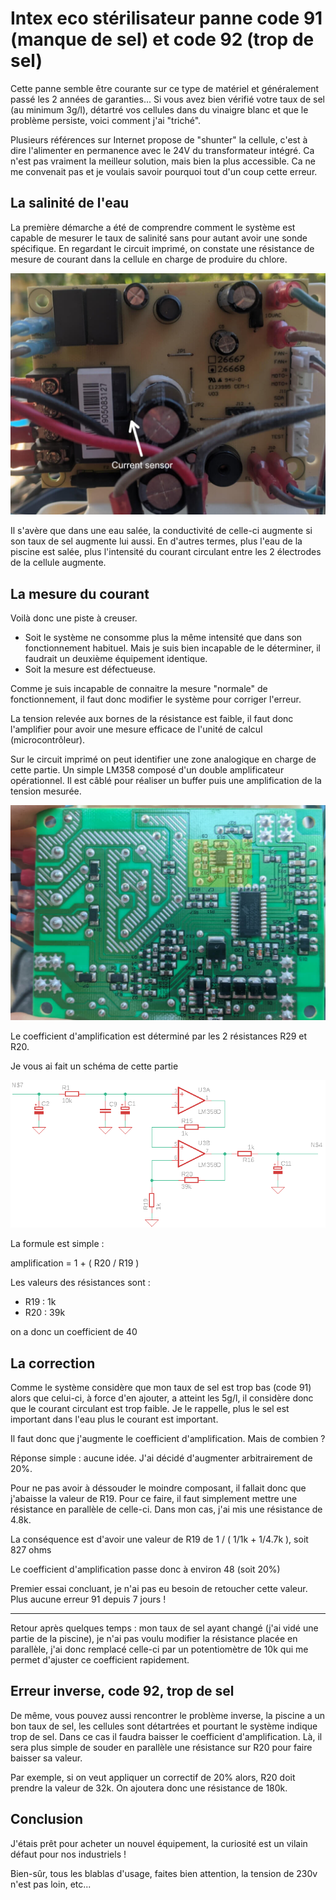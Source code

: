 # Intex eco stérilisateur panne code 91 (manque de sel) et code 92 (trop de sel)

Cette panne semble être courante sur ce type de matériel et généralement passé les 2 années de garanties...
Si vous avez bien vérifié votre taux de sel (au minimum 3g/l), détartré vos cellules dans du vinaigre blanc et que le problème persiste, voici comment j'ai "triché".

Plusieurs références sur Internet propose de "shunter" la cellule, c'est à dire l'alimenter en permanence avec le 24V du transformateur intégré. Ca n'est pas vraiment la meilleur solution, mais bien la plus accessible. Ca ne me convenait pas et je voulais savoir pourquoi tout d'un coup cette erreur.

## La salinité de l'eau
La première démarche a été de comprendre comment le système est capable de mesurer le taux de salinité sans pour autant avoir une sonde spécifique.
En regardant le circuit imprimé, on constate une résistance de mesure de courant dans la cellule en charge de produire du chlore.

![Current sensor](Intex-board-current-sensor.jpg)

Il s'avère que dans une eau salée, la conductivité de celle-ci augmente si son taux de sel augmente lui aussi. En d'autres termes, plus l'eau de la piscine est salée, plus l'intensité du courant circulant entre les 2 électrodes de la cellule augmente.

## La mesure du courant

Voilà donc une piste à creuser.
* Soit le système ne consomme plus la même intensité que dans son fonctionnement habituel. Mais je suis bien incapable de le déterminer, il faudrait un deuxième équipement identique.
* Soit la mesure est défectueuse.

Comme je suis incapable de connaitre la mesure "normale" de fonctionnement, il faut donc modifier le système pour corriger l'erreur.

La tension relevée aux bornes de la résistance est faible, il faut donc l'amplifier pour avoir une mesure efficace de l'unité de calcul (microcontrôleur).

Sur le circuit imprimé on peut identifier une zone analogique en charge de cette partie. Un simple LM358 composé d'un double amplificateur opérationnel. Il est câblé pour réaliser un buffer puis une amplification de la tension mesurée.

![Analog highlight](Intex-board-analog-highlight.jpg)

Le coefficient d'amplification est déterminé par les 2 résistances R29 et R20.

Je vous ai fait un schéma de cette partie

![Analog schematic](Intex-analog-schematic.png)

La formule est simple :

amplification = 1 + ( R20 / R19 )

Les valeurs des résistances sont :
* R19 : 1k
* R20 : 39k

on a donc un coefficient de 40

## La correction

Comme le système considère que mon taux de sel est trop bas (code 91) alors que celui-ci, à force d'en ajouter, a atteint les 5g/l, il considère donc que le courant circulant est trop faible. Je le rappelle, plus le sel est important dans l'eau plus le courant est important.

Il faut donc que j'augmente le coefficient d'amplification. Mais de combien ?

Réponse simple : aucune idée. J'ai décidé d'augmenter arbitrairement de 20%.

Pour ne pas avoir à déssouder le moindre composant, il fallait donc que j'abaisse la valeur de R19. Pour ce faire, il faut simplement mettre une résistance en parallèle de celle-ci. Dans mon cas, j'ai mis une résistance de 4.8k.

La conséquence est d'avoir une valeur de R19 de 1 / ( 1/1k + 1/4.7k ), soit 827 ohms

Le coefficient d'amplification passe donc à environ 48 (soit 20%)

Premier essai concluant, je n'ai pas eu besoin de retoucher cette valeur. Plus aucune erreur 91 depuis 7 jours !

---

Retour après quelques temps : mon taux de sel ayant changé (j'ai vidé une partie de la piscine), je n'ai pas voulu modifier la résistance placée en parallèle, j'ai donc remplacé celle-ci par un potentiomètre de 10k qui me permet d'ajuster ce coefficient rapidement.

## Erreur inverse, code 92, trop de sel

De même, vous pouvez aussi rencontrer le problème inverse, la piscine a un bon taux de sel, les cellules sont détartrées et pourtant le système indique trop de sel. Dans ce cas il faudra baisser le coefficient d'amplification. Là, il sera plus simple de souder en parallèle une résistance sur R20 pour faire baisser sa valeur.

Par exemple, si on veut appliquer un correctif de 20% alors, R20 doit prendre la valeur de 32k. On ajoutera donc une résistance de 180k.

## Conclusion

J'étais prêt pour acheter un nouvel équipement, la curiosité est un vilain défaut pour nos industriels !

Bien-sûr, tous les blablas d'usage, faites bien attention, la tension de 230v n'est pas loin, etc...